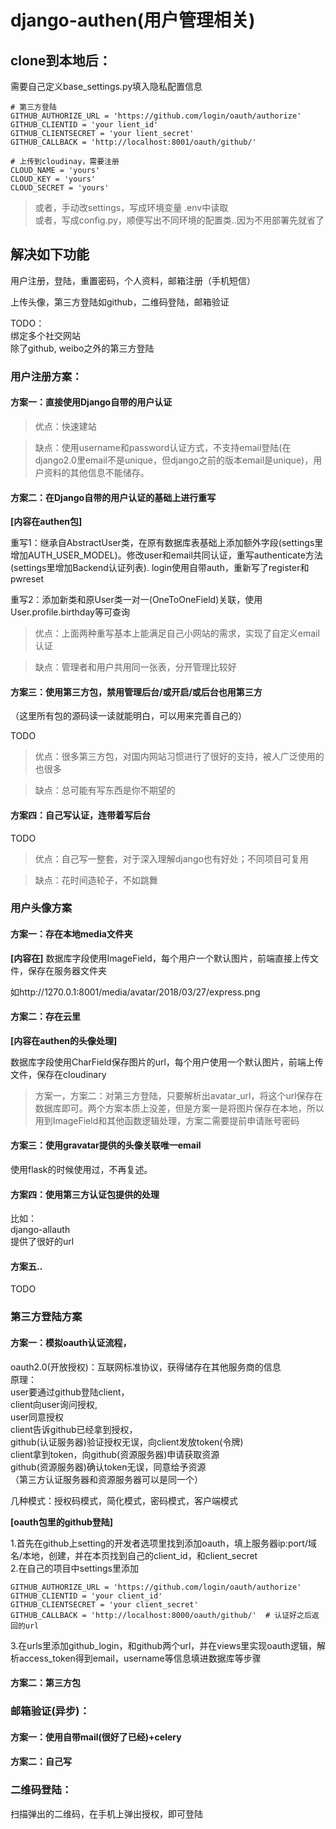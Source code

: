 # django-authen(用户管理相关)

## clone到本地后：

需要自己定义base_settings.py填入隐私配置信息

	# 第三方登陆
	GITHUB_AUTHORIZE_URL = 'https://github.com/login/oauth/authorize'
	GITHUB_CLIENTID = 'your lient_id'
	GITHUB_CLIENTSECRET = 'your lient_secret'
	GITHUB_CALLBACK = 'http://localhost:8001/oauth/github/'

	# 上传到cloudinay，需要注册
	CLOUD_NAME = 'yours'
	CLOUD_KEY = 'yours'
	CLOUD_SECRET = 'yours'

> 或者，手动改settings，写成环境变量 .env中读取<br>
或者，写成config.py，顺便写出不同环境的配置类..因为不用部署先就省了

## 解决如下功能

用户注册，登陆，重置密码，个人资料，邮箱注册（手机短信）

上传头像，第三方登陆如github，二维码登陆，邮箱验证

TODO：<br>
绑定多个社交网站<br>
除了github, weibo之外的第三方登陆<br>

### 用户注册方案：

#### 方案一：直接使用Django自带的用户认证

> 优点：快速建站
 
> 缺点：使用username和password认证方式，不支持email登陆(在django2.0里email不是unique，但django之前的版本email是unique)，用户资料的其他信息不能储存。

#### 方案二：在Django自带的用户认证的基础上进行重写

<b>[内容在authen包]</b>

重写1：继承自AbstractUser类，在原有数据库表基础上添加额外字段(settings里增加AUTH_USER_MODEL)。修改user和email共同认证，重写authenticate方法(settings里增加Backend认证列表). login使用自带auth，重新写了register和pwreset

重写2：添加新类和原User类一对一(OneToOneField)关联，使用User.profile.birthday等可查询

> 优点：上面两种重写基本上能满足自己小网站的需求，实现了自定义email认证

> 缺点：管理者和用户共用同一张表，分开管理比较好

#### 方案三：使用第三方包，禁用管理后台/或开启/或后台也用第三方

（这里所有包的源码读一读就能明白，可以用来完善自己的）

TODO

> 优点：很多第三方包，对国内网站习惯进行了很好的支持，被人广泛使用的也很多

> 缺点：总可能有写东西是你不期望的

#### 方案四：自己写认证，连带着写后台

TODO

> 优点：自己写一整套，对于深入理解django也有好处；不同项目可复用

> 缺点：花时间造轮子，不如跳舞

### 用户头像方案

#### 方案一：存在本地media文件夹

<b>[内容在]</b>
数据库字段使用ImageField，每个用户一个默认图片，前端直接上传文件，保存在服务器文件夹

如http://1270.0.1:8001/media/avatar/2018/03/27/express.png

#### 方案二：存在云里

<b>[内容在authen的头像处理]</b>

数据库字段使用CharField保存图片的url，每个用户使用一个默认图片，前端上传文件，保存在cloudinary

> 方案一，方案二：对第三方登陆，只要解析出avatar_url，将这个url保存在数据库即可。两个方案本质上没差，但是方案一是将图片保存在本地，所以用到ImageField和其他函数逻辑处理，方案二需要提前申请账号密码

#### 方案三：使用gravatar提供的头像关联唯一email

使用flask的时候使用过，不再复述。

#### 方案四：使用第三方认证包提供的处理

比如：<br>
django-allauth<br>
提供了很好的url

#### 方案五..

TODO


### 第三方登陆方案

#### 方案一：模拟oauth认证流程，

oauth2.0(开放授权)：互联网标准协议，获得储存在其他服务商的信息<br>
原理：<br>
user要通过github登陆client，<br>
client向user询问授权,<br>
user同意授权<br>
client告诉github已经拿到授权，<br>
github(认证服务器)验证授权无误，向client发放token(令牌)<br>
client拿到token，向github(资源服务器)申请获取资源<br>
github(资源服务器)确认token无误，同意给予资源<br>
（第三方认证服务器和资源服务器可以是同一个）<br>

几种模式：授权码模式，简化模式，密码模式，客户端模式<br>




<b>[oauth包里的github登陆]</b>

1.首先在github上setting的开发者选项里找到添加oauth，填上服务器ip:port/域名/本地，创建，并在本页找到自己的client_id，和client_secret<br>
2.在自己的项目中settings里添加

	GITHUB_AUTHORIZE_URL = 'https://github.com/login/oauth/authorize'
	GITHUB_CLIENTID = 'your client_id'
	GITHUB_CLIENTSECRET = 'your client_secret'
	GITHUB_CALLBACK = 'http://localhost:8000/oauth/github/'  # 认证好之后返回的url

3.在urls里添加github_login，和github两个url，并在views里实现oauth逻辑，解析access_token得到email，username等信息填进数据库等步骤


#### 方案二：第三方包


### 邮箱验证(异步)：

#### 方案一：使用自带mail(很好了已经)+celery

#### 方案二：自己写

### 二维码登陆：

扫描弹出的二维码，在手机上弹出授权，即可登陆